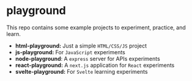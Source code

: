 # playground

This repo contains some example projects to experiment, practice, and learn.

- **html-playground:** Just a simple `HTML/CSS/JS` project
- **js-playground:** For `JavaScript` experiments
- **node-playground**: A `express` server for APIs experiments
- **react-playground:** A `next.js` application for `React` experiments
- **svelte-playground:** For `Svelte` learning experiments
